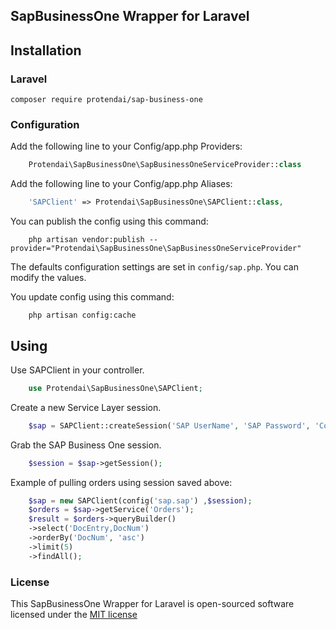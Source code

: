 ## SapBusinessOne Wrapper for Laravel


## Installation

### Laravel

    composer require protendai/sap-business-one

### Configuration

Add the following line to your Config/app.php  Providers:
```php
    Protendai\SapBusinessOne\SapBusinessOneServiceProvider::class
```

Add the following line to your Config/app.php Aliases:
```php
    'SAPClient' => Protendai\SapBusinessOne\SAPClient::class,
```

You can publish the config using this command:
```shell
    php artisan vendor:publish --provider="Protendai\SapBusinessOne\SapBusinessOneServiceProvider"
```
 
The defaults configuration settings are set in `config/sap.php`. You can modify the values.

You update config using this command:
```shell
    php artisan config:cache
```

## Using

Use SAPClient in your controller.
```php
    use Protendai\SapBusinessOne\SAPClient;
```

Create a new Service Layer session.

```php
    $sap = SAPClient::createSession('SAP UserName', 'SAP Password', 'Company DB');
```

Grab the SAP Business One session.

```php
    $session = $sap->getSession();
```

Example of pulling orders using session saved above:

```php
    $sap = new SAPClient(config('sap.sap') ,$session);
    $orders = $sap->getService('Orders');
    $result = $orders->queryBuilder()
    ->select('DocEntry,DocNum')
    ->orderBy('DocNum', 'asc')
    ->limit(5)
    ->findAll();
```
### License

This SapBusinessOne Wrapper for Laravel is open-sourced software licensed under the [MIT license](http://opensource.org/licenses/MIT)